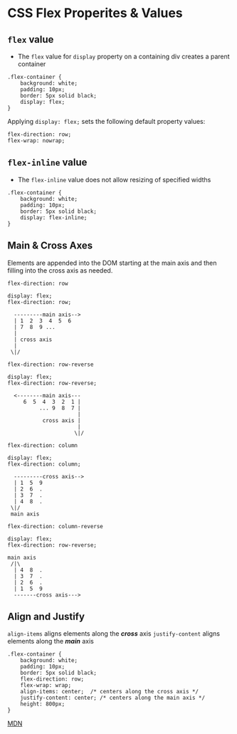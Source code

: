 # CSS Flex Properites & Values

## ```flex``` value
* The ```flex``` value for ```display``` property on a containing div creates a parent container
```
.flex-container {
    background: white;
    padding: 10px;
    border: 5px solid black;    
    display: flex;
}
```
Applying ```display: flex;``` sets the following default property values:
```
flex-direction: row;
flex-wrap: nowrap;
``` 
## ```flex-inline``` value
* The ```flex-inline``` value does not allow resizing of specified widths
```
.flex-container {
    background: white;
    padding: 10px;
    border: 5px solid black;    
    display: flex-inline;
}
```

## Main & Cross Axes
Elements are appended into the DOM starting at the main axis and then filling into the cross axis as needed.

```flex-direction: row```

```
display: flex;
flex-direction: row;

  ---------main axis-->
  | 1  2  3  4  5  6 
  | 7  8  9 ...
  |
  | cross axis
  |
 \|/

```
```flex-direction: row-reverse```
```
display: flex;
flex-direction: row-reverse;

  <--------main axis---
     6  5  4  3  2  1 |
          ... 9  8  7 |
                      |
           cross axis |
                      |
                     \|/

```

```flex-direction: column```

```
display: flex;
flex-direction: column;

  ---------cross axis-->
  | 1  5  9 
  | 2  6  .
  | 3  7  .
  | 4  8  .
 \|/
 main axis
```
```flex-direction: column-reverse```
```
display: flex;
flex-direction: row-reverse;

main axis
 /|\         
  | 4  8  .     
  | 3  7  .      
  | 2  6  .       
  | 1  5  9              
  -------cross axis--->
```
## Align and Justify

```align-items``` aligns elements along the ***cross*** axis
```justify-content``` aligns elements along the ***main*** axis

```
.flex-container {
    background: white;
    padding: 10px;
    border: 5px solid black;    
    flex-direction: row; 
    flex-wrap: wrap;
    align-items: center;  /* centers along the cross axis */
    justify-content: center; /* centers along the main axis */
    height: 800px;
}
```

[MDN](https://developer.mozilla.org/en-US/docs/Web/CSS/CSS_Flexible_Box_Layout/Basic_Concepts_of_Flexbox)